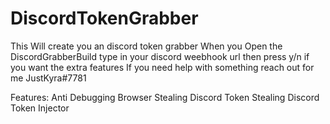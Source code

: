 # DiscordTokenGrabber
This Will create you an discord token grabber 
When you Open the DiscordGrabberBuild type in your discord weebhook url
then press y/n if you want the extra features 
If you need help with something reach out for me JustKyra#7781

Features:
Anti Debugging
Browser Stealing
Discord Token Stealing
Discord Token Injector
